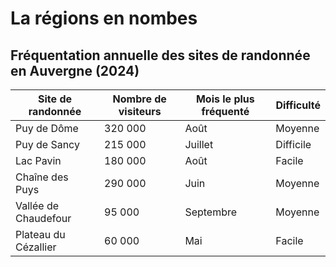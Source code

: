 [//]: # (-------------------- "PAGE stats".)

# La régions en nombes

## Fréquentation annuelle des sites de randonnée en Auvergne (2024)

| Site de randonnée    | Nombre de visiteurs | Mois le plus fréquenté | Difficulté |
|----------------------|---------------------|------------------------|------------|
| Puy de Dôme          | 320 000             | Août                   | Moyenne    |
| Puy de Sancy         | 215 000             | Juillet                | Difficile  |
| Lac Pavin            | 180 000             | Août                   | Facile     |
| Chaîne des Puys      | 290 000             | Juin                   | Moyenne    |
| Vallée de Chaudefour | 95 000              | Septembre              | Moyenne    |
| Plateau du Cézallier | 60 000              | Mai                    | Facile     |
